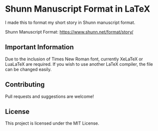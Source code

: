 # Shunn Manuscript Format in LaTeX

I made this to format my short story in Shunn manuscript format.

Shunn Manuscript Format: https://www.shunn.net/format/story/

## Important Information

Due to the inclusion of Times New Roman font, currently XeLaTeX or LuaLaTeX are required. If you wish to use another LaTeX compiler, the file can be changed easily.

## Contributing

Pull requests and suggestions are welcome!

## License

This project is licensed under the MIT License.